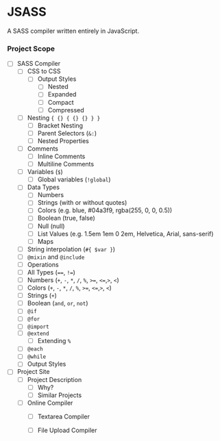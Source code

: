 
# JSASS

A SASS compiler written entirely in JavaScript.

### Project Scope

- [ ] SASS Compiler
  - [ ] CSS to CSS
    - [ ] Output Styles
      - [ ] Nested
      - [ ] Expanded
      - [ ] Compact
      - [ ] Compressed
  - [ ] Nesting `{ {} { {} {} } }`
    - [ ] Bracket Nesting
    - [ ] Parent Selectors (`&:`)
    - [ ] Nested Properties
  - [ ] Comments 
    - [ ] Inline Comments
    - [ ] Multiline Comments
  - [ ] Variables (`$`)
    - [ ] Global variables (`!global`)
  - [ ] Data Types
    - [ ] Numbers
    - [ ] Strings (with or without quotes)
    - [ ] Colors (e.g. blue, #04a3f9, rgba(255, 0, 0, 0.5))
    - [ ] Boolean (true, false)
    - [ ] Null (null)
    - [ ] List Values (e.g. 1.5em 1em 0 2em, Helvetica, Arial, sans-serif)
    - [ ] Maps
  - [ ] String interpolation (`#{ $var }`)
  - [ ] `@mixin` and `@include`
  - [ ] Operations
   - [ ] All Types (`==`, `!=`)
   - [ ] Numbers (`+`, `-`, `*`, `/`, `%`, `>=`, `<=`,`>`, `<`)
   - [ ] Colors (`+`, `-`, `*`, `/`, `%`, `>=`, `<=`,`>`, `<`)
   - [ ] Strings (`+`)
   - [ ] Boolean (`and`, `or`, `not`)
  - [ ] `@if`
  - [ ] `@for`
  - [ ] `@import`
  - [ ] `@extend`
    -  [ ] Extending `%`
  - [ ] `@each`
  - [ ] `@while`
  - [ ] Output Styles
- [ ] Project Site
    - [ ] Project Description
        - [ ] Why? 
        - [ ] Similar Projects
    - [ ] Online Compiler
        - [ ] Textarea Compiler
        - [ ] File Upload Compiler


